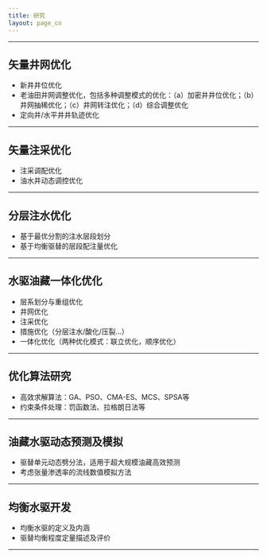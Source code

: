 ```yaml
---
title: 研究
layout: page_cn
---
```



---

## 矢量井网优化

* 新井井位优化
* 老油田井网调整优化，包括多种调整模式的优化：（a）加密井井位优化；（b）井网抽稀优化；（c）井网转注优化；（d）综合调整优化
* 定向井/水平井井轨迹优化

---

## 矢量注采优化

* 注采调配优化
* 油水井动态调控优化

---

## 分层注水优化

* 基于最优分割的注水层段划分
* 基于均衡驱替的层段配注量优化

---

## 水驱油藏一体化优化

* 层系划分与重组优化
* 井网优化
* 注采优化
* 措施优化（分层注水/酸化/压裂...）
* 一体化优化（两种优化模式：联立优化，顺序优化）

---

## 优化算法研究

* 高效求解算法：GA、PSO、CMA-ES、MCS、SPSA等
* 约束条件处理：罚函数法、拉格朗日法等

---

## 油藏水驱动态预测及模拟

* 驱替单元动态劈分法，适用于超大规模油藏高效预测
* 考虑张量渗透率的流线数值模拟方法

---

## 均衡水驱开发

* 均衡水驱的定义及内涵
* 驱替均衡程度定量描述及评价

---